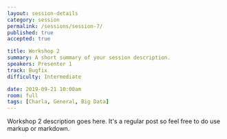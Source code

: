 ```yaml
---
layout: session-details
category: session
permalink: /sessions/session-7/
published: true
accepted: true

title: Workshop 2
summary: A short summary of your session description.
speakers: Presenter 1
track: Bugfix
difficulty: Intermediate

date: 2019-09-21 10:00am
room: full
tags: [Charla, General, Big Data]
---
```


Workshop 2 description goes here. It's a regular post so feel free to do use markup or markdown.
